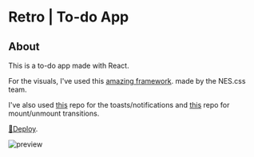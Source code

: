 # Retro | To-do App

## About

This is a to-do app made with React.

For the visuals, I've used this [amazing framework](https://github.com/nostalgic-css/NES.css). made by the NES.css team.

I've also used [this](https://github.com/timolins/react-hot-toast/) repo for the toasts/notifications and [this](https://github.com/framer/motion) repo for mount/unmount transitions.

[🔸Deploy](https://retrotodoapp.vercel.app/).

<img src="https://iili.io/HTL4A8u.png" alt="preview" border="0">

